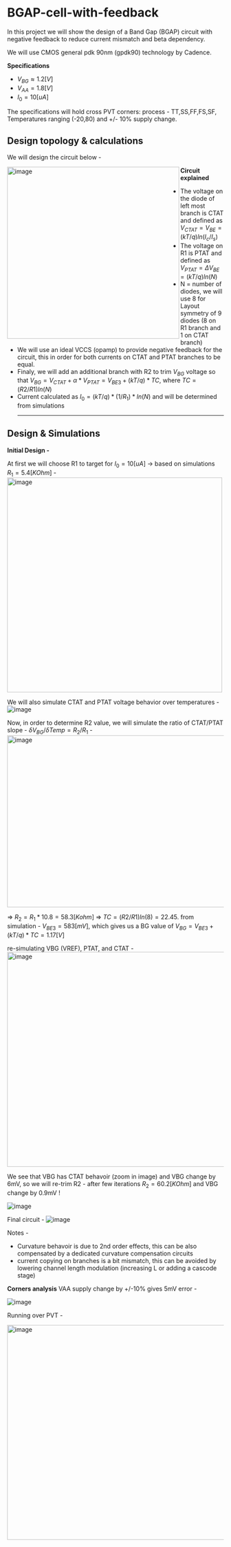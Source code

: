 # BGAP-cell-with-feedback
In this project we will show the design of a Band Gap (BGAP) circuit with negative feedback to reduce current mismatch and beta dependency.

We will use CMOS general pdk 90nm (gpdk90) technology by Cadence.

**Specifications**
* $V_{BG} \approx 1.2[V]$
* $V_{AA} = 1.8[V]$
* $I_0 = 10[uA]$

The specifications will hold cross PVT corners: process - TT,SS,FF,FS,SF, Temperatures ranging (-20,80) and +/- 10% supply change.

## Design topology & calculations
We will design the circuit below -

<img width="400" height="400" alt="image" align=left src="https://github.com/dsapir4422/BGAP-cell-with-feedback/assets/87266625/6b9c35a2-698b-4b8e-8e53-d6bef036a849">

**Circuit explained**
* The voltage on the diode of left most branch is CTAT and defined as $V_{CTAT} = V_{BE} = (kT/q)ln(I_c/I_s)$
* The voltage on R1 is PTAT and defined as $V_{PTAT} = \Delta V_{BE} = (kT/q)ln(N)$
* N = number of diodes, we will use 8 for Layout symmetry of 9 diodes (8 on R1 branch and 1 on CTAT branch)
* We will use an ideal VCCS (opamp) to provide negative feedback for the circuit, this in order for both currents on CTAT and PTAT branches to be equal.
* Finaly, we will add an additional branch with R2 to trim $V_{BG}$ voltage so that $V_{BG} = V_{CTAT} + \alpha*V_{PTAT} = V_{BE3} + (kT/q)*TC$,   where $TC = (R2/R1)ln(N)$
* Current calculated as $I_0 = (kT/q)*(1/R_1)*ln(N)$ and will be determined from simulations
  ****

  
## Design & Simulations
**Initial Design -** 

At first we will choose R1 to target for $I_0=10[uA]$ -> based on simulations $R_1 = 5.4[KOhm]$ - 
<img width="500" height="500" alt="image" align=center src="https://github.com/dsapir4422/BGAP-cell-with-feedback/assets/87266625/fc5ffbaa-cd19-40c2-ade7-5378ce13d772">

We will also simulate CTAT and PTAT voltage behavior over temperatures - 
![image](https://github.com/dsapir4422/BGAP-cell-with-feedback/assets/87266625/d04fb36c-a9bd-4d2c-9846-57ea3f4bf4c5)

Now, in order to determine R2 value, we will simulate the ratio of CTAT/PTAT slope -  $\delta V_{BG}/ \delta Temp = R_2/R_1$ - 
<img width="800" height="400" alt="image" src="https://github.com/dsapir4422/BGAP-cell-with-feedback/assets/87266625/8e9987fd-eb94-4bca-8233-b12f3047d0b5">

=> $R_2 = R_1 * 10.8 = 58.3[Kohm]$ => $TC = (R2/R1)ln(8) = 22.45$.  from simulation - $V_{BE3} = 583[mV]$, which gives us a BG value of  $V_{BG}= V_{BE3} + (kT/q)*TC = 1.17[V]$

re-simulating VBG (VREF), PTAT, and CTAT - 
<img width="800" height="500" alt="image" align=center src="https://github.com/dsapir4422/BGAP-cell-with-feedback/assets/87266625/56c7bd88-ea55-4294-b9e0-d2fa2fce9346">

We see that VBG has CTAT behavoir (zoom in image) and VBG change by 6mV, so we will re-trim R2 - after few iterations $R_2 = 60.2[KOhm]$ and VBG change by 0.9mV !

![image](https://github.com/dsapir4422/BGAP-cell-with-feedback/assets/87266625/304d94ff-172b-4d26-9ec2-322fd44a1a5e)

Final circuit - 
![image](https://github.com/dsapir4422/BGAP-cell-with-feedback/assets/87266625/a5478f09-95f3-4d2c-a1e6-50d4bab12cd7)

Notes -
* Curvature behavoir is due to 2nd order effects, this can be also compensated by a dedicated curvature compensation circuits
* current copying on branches is a bit mismatch, this can be avoided by lowering channel length modulation (increasing L or adding a cascode stage)

**Corners analysis**
VAA supply change by +/-10% gives 5mV error - 

![image](https://github.com/dsapir4422/BGAP-cell-with-feedback/assets/87266625/d38eaaeb-2098-48f7-ac3c-7010ee03dada)

Running over PVT - 

<img width="800" height="500" alt="image" src="https://github.com/dsapir4422/BGAP-cell-with-feedback/assets/87266625/412f8628-9ebf-4638-933e-166b9fd32dff">

